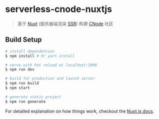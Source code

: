 # serverless-cnode-nuxtjs

> 基于 [Nuxt](https://github.com/nuxt/nuxt.js) (服务器端渲染 [SSR](https://ssr.vuejs.org/zh/)) 构建 [CNode](https://cnodejs.org/) 社区

## Build Setup

```bash
# install dependencies
$ npm install # Or yarn install

# serve with hot reload at localhost:3000
$ npm run dev

# build for production and launch server
$ npm run build
$ npm start

# generate static project
$ npm run generate
```

For detailed explanation on how things work, checkout the [Nuxt.js docs](https://github.com/nuxt/nuxt.js).
